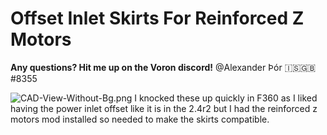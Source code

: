  # Offset Inlet Skirts For Reinforced Z Motors #
 **Any questions? Hit me up on the Voron discord!** @Alexander Þór 🇮🇸🇬🇧#8355

 ![CAD-View-Without-Bg.png](https://github.com/Alexander-T-Moss/VoronUsers/blob/master/printer_mods/AlexanderT-Moss/Offset-Inlet-Skirts-For-Reinforced-Z-Motors/Images/CAD-View-Without-Bg.png)
 I knocked these up quickly in F360 as I liked having the power inlet offset like it is in the 2.4r2 but I had the reinforced z motors mod installed so needed to make the skirts compatible.
 
